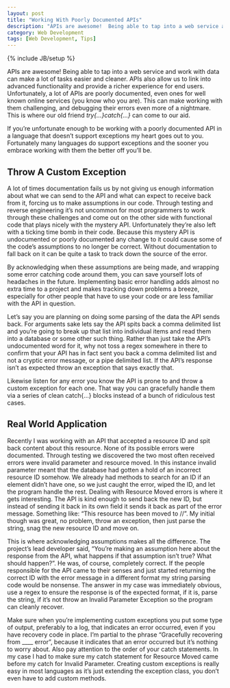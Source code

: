 ```yaml
---
layout: post
title: "Working With Poorly Documented APIs"
description: "APIs are awesome!  Being able to tap into a web service and work with data can make a lot of tasks easier and cleaner.   APIs also allow us to link into advanced functionality and provide a richer experience for end users.  Unfortunately, a lot of APIs are poorly documented.  Here's how to deal with it..."
category: Web Development 
tags: [Web Development, Tips]
---
```

{% include JB/setup %}

APIs are awesome!  Being able to tap into a web service and work with data can make a lot of tasks easier and cleaner.   APIs also allow us to link into advanced functionality and provide a richer experience for end users.  Unfortunately, a lot of APIs are poorly documented, even ones for well known online services (you know who you are).  This can make working with them challenging, and debugging their errors even more of a nightmare.  This is where our old friend _try{…}catch{…}_ can come to our aid.

If you’re unfortunate enough to be working with a poorly documented API in a language that doesn’t support exceptions my heart goes out to you.  Fortunately many languages do support exceptions and the sooner you embrace working with them the better off you’ll be.

Throw A Custom Exception
------------------------
A lot of times documentation fails us by not giving us enough information about what we can send to the API and what can expect to receive back from it, forcing us to make assumptions in our code.  Through testing and reverse engineering it’s not uncommon for most programmers to work through these challenges and come out on the other side with functional code that plays nicely with the mystery API.  Unfortunately they’re also left with a ticking time bomb in their code.  Because this mystery API is undocumented or poorly documented any change to it could cause some of the code’s assumptions to no longer be correct.  Without documentation to fall back on it can be quite a task to track down the source of the error.

By acknowledging when these assumptions are being made, and wrapping some error catching code around them, you can save yourself lots of headaches in the future.  Implementing basic error handling adds almost no extra time to a project and makes tracking down problems a breeze, especially for other people that have to use your code or are less familiar with the API in question.

Let’s say you are planning on doing some parsing of the data the API sends back.  For arguments sake lets say the API spits back a comma delimited list and you’re going to break up that list into individual items and read them into a database or some other such thing.  Rather than just take the API’s undocumented word for it, why not toss a regex somewhere in there to confirm that your API has in fact sent you back a comma delimited list and not a cryptic error message, or a pipe delimited list.  If the API’s response isn’t as expected throw an exception that says exactly that.

Likewise listen for any error you know the API is prone to and throw a custom exception for each one.  That way you can gracefully handle them via a series of clean catch{…} blocks instead of a bunch of ridiculous test cases.

Real World Application
----------------------
Recently I was working with an API that accepted a resource ID and spit back content about this resource.  None of its possible errors were documented.  Through testing we discovered the two most often received errors were invalid parameter and resource moved.  In this instance invalid parameter meant that the database had gotten a hold of an incorrect resource ID somehow.  We already had methods to search for an ID if an element didn’t have one, so we just caught the error, wiped the ID, and let the program handle the rest.  Dealing with Resource Moved errors is where it gets interesting.  The API is kind enough to send back the new ID, but instead of sending it back in its own field it sends it back as part of the error message.  Something like: “This resource has been moved to <FULL URL>/<PATH>/<NEW RESOURCE ID>”.  My initial though was great, no problem, throw an exception, then just parse the string, snag the new resource ID and move on.

This is where acknowledging assumptions makes all the difference.  The project’s lead developer said, “You’re making an assumption here about the response from the API, what happens if that assumption isn’t true?  What should happen?”.  He was, of course, completely correct.  If the people responsible for the API came to their senses and just started returning the correct ID with the error message in a different format my string parsing code would be nonsense.  The answer in my case was immediately obvious, use a regex to ensure the response is of the expected format, if it is, parse the string, if it’s not throw an Invalid Parameter Exception so the program can cleanly recover.

Make sure when you’re implementing custom exceptions you put some type of output, preferably to a log, that indicates an error occurred, even if you have recovery code in place.  I’m partial to the phrase “Gracefully recovering from ____ error”, because it indicates that an error occurred but it’s nothing to worry about. Also pay attention to the order of your catch statements.  In my case I had to make sure my catch statement for Resource Moved came before my catch for Invalid Parameter.  Creating custom exceptions is really easy in most languages as it’s just extending the exception class, you don’t even have to add custom methods.